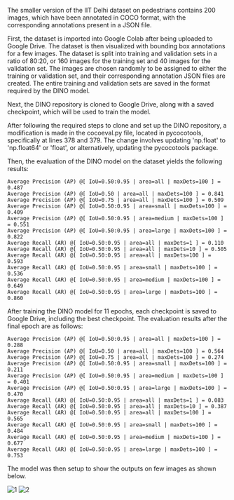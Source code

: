 The smaller version of the IIT Delhi dataset on pedestrians contains 200 images, which have been annotated in COCO format, with the corresponding annotations present in a JSON file.

First, the dataset is imported into Google Colab after being uploaded to Google Drive. The dataset is then visualized with bounding box annotations for a few images. The dataset is split into training and validation sets in a ratio of 80:20, or 160 images for the training set and 40 images for the validation set. The images are chosen randomly to be assigned to either the training or validation set, and their corresponding annotation JSON files are created. The entire training and validation sets are saved in the format required by the DINO model.

Next, the DINO repository is cloned to Google Drive, along with a saved checkpoint, which will be used to train the model.

After following the required steps to clone and set up the DINO repository, a modification is made in the cocoeval.py file, located in pycocotools, specifically at lines 378 and 379. The change involves updating 'np.float' to 'np.float64' or 'float', or alternatively, updating the pycocotools package.

Then, the evaluation of the DINO model on the dataset yields the following results:

    Average Precision (AP) @[ IoU=0.50:0.95 | area=all | maxDets=100 ] = 0.487
    Average Precision (AP) @[ IoU=0.50 | area=all | maxDets=100 ] = 0.841
    Average Precision (AP) @[ IoU=0.75 | area=all | maxDets=100 ] = 0.509
    Average Precision (AP) @[ IoU=0.50:0.95 | area=small | maxDets=100 ] = 0.409
    Average Precision (AP) @[ IoU=0.50:0.95 | area=medium | maxDets=100 ] = 0.551
    Average Precision (AP) @[ IoU=0.50:0.95 | area=large | maxDets=100 ] = 0.822
    Average Recall (AR) @[ IoU=0.50:0.95 | area=all | maxDets=1 ] = 0.110
    Average Recall (AR) @[ IoU=0.50:0.95 | area=all | maxDets=10 ] = 0.505
    Average Recall (AR) @[ IoU=0.50:0.95 | area=all | maxDets=100 ] = 0.593
    Average Recall (AR) @[ IoU=0.50:0.95 | area=small | maxDets=100 ] = 0.536
    Average Recall (AR) @[ IoU=0.50:0.95 | area=medium | maxDets=100 ] = 0.649
    Average Recall (AR) @[ IoU=0.50:0.95 | area=large | maxDets=100 ] = 0.860

After training the DINO model for 11 epochs, each checkpoint is saved to Google Drive, including the best checkpoint. The evaluation results after the final epoch are as follows:

    Average Precision (AP) @[ IoU=0.50:0.95 | area=all | maxDets=100 ] = 0.288
    Average Precision (AP) @[ IoU=0.50 | area=all | maxDets=100 ] = 0.564
    Average Precision (AP) @[ IoU=0.75 | area=all | maxDets=100 ] = 0.274
    Average Precision (AP) @[ IoU=0.50:0.95 | area=small | maxDets=100 ] = 0.211
    Average Precision (AP) @[ IoU=0.50:0.95 | area=medium | maxDets=100 ] = 0.401
    Average Precision (AP) @[ IoU=0.50:0.95 | area=large | maxDets=100 ] = 0.470
    Average Recall (AR) @[ IoU=0.50:0.95 | area=all | maxDets=1 ] = 0.083
    Average Recall (AR) @[ IoU=0.50:0.95 | area=all | maxDets=10 ] = 0.387
    Average Recall (AR) @[ IoU=0.50:0.95 | area=all | maxDets=100 ] = 0.565
    Average Recall (AR) @[ IoU=0.50:0.95 | area=small | maxDets=100 ] = 0.484
    Average Recall (AR) @[ IoU=0.50:0.95 | area=medium | maxDets=100 ] = 0.677
    Average Recall (AR) @[ IoU=0.50:0.95 | area=large | maxDets=100 ] = 0.753

The model was then setup to show the outputs on few images as shown below.

![1](https://github.com/user-attachments/assets/faf60ad2-c2e2-4055-9ac3-e6846fed9167)
![2](https://github.com/user-attachments/assets/3be6183e-e4a6-483f-9bfc-bb7daaeea1ed)

